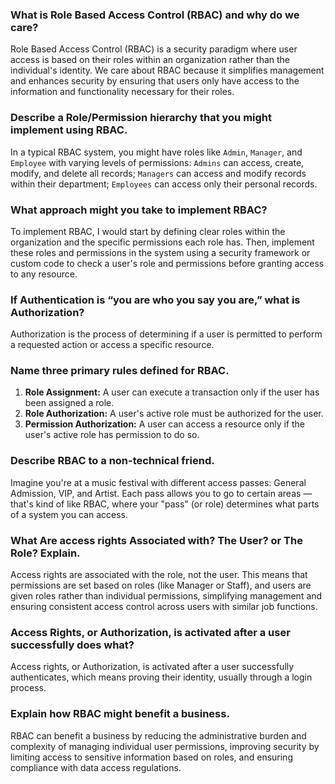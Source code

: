### What is Role Based Access Control (RBAC) and why do we care?
Role Based Access Control (RBAC) is a security paradigm where user access is based on their roles within an organization rather than the individual's identity. We care about RBAC because it simplifies management and enhances security by ensuring that users only have access to the information and functionality necessary for their roles.

### Describe a Role/Permission hierarchy that you might implement using RBAC.
In a typical RBAC system, you might have roles like `Admin`, `Manager`, and `Employee` with varying levels of permissions: `Admins` can access, create, modify, and delete all records; `Managers` can access and modify records within their department; `Employees` can access only their personal records.

### What approach might you take to implement RBAC?
To implement RBAC, I would start by defining clear roles within the organization and the specific permissions each role has. Then, implement these roles and permissions in the system using a security framework or custom code to check a user's role and permissions before granting access to any resource.

### If Authentication is “you are who you say you are,” what is Authorization?
Authorization is the process of determining if a user is permitted to perform a requested action or access a specific resource.

### Name three primary rules defined for RBAC.
1. **Role Assignment:** A user can execute a transaction only if the user has been assigned a role.
2. **Role Authorization:** A user's active role must be authorized for the user.
3. **Permission Authorization:** A user can access a resource only if the user's active role has permission to do so.

### Describe RBAC to a non-technical friend.
Imagine you're at a music festival with different access passes: General Admission, VIP, and Artist. Each pass allows you to go to certain areas — that's kind of like RBAC, where your "pass" (or role) determines what parts of a system you can access.

### What Are access rights Associated with? The User? or The Role? Explain.
Access rights are associated with the role, not the user. This means that permissions are set based on roles (like Manager or Staff), and users are given roles rather than individual permissions, simplifying management and ensuring consistent access control across users with similar job functions.

### Access Rights, or Authorization, is activated after a user successfully does what?
Access rights, or Authorization, is activated after a user successfully authenticates, which means proving their identity, usually through a login process.

### Explain how RBAC might benefit a business.
RBAC can benefit a business by reducing the administrative burden and complexity of managing individual user permissions, improving security by limiting access to sensitive information based on roles, and ensuring compliance with data access regulations.